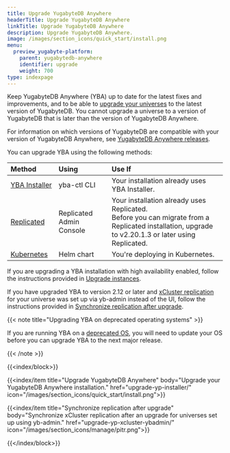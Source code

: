 ```yaml
---
title: Upgrade YugabyteDB Anywhere
headerTitle: Upgrade YugabyteDB Anywhere
linkTitle: Upgrade YugabyteDB Anywhere
description: Upgrade YugabyteDB Anywhere.
image: /images/section_icons/quick_start/install.png
menu:
  preview_yugabyte-platform:
    parent: yugabytedb-anywhere
    identifier: upgrade
    weight: 700
type: indexpage
---
```


Keep YugabyteDB Anywhere (YBA) up to date for the latest fixes and improvements, and to be able to [upgrade your universes](../manage-deployments/upgrade-software/) to the latest version of YugabyteDB. You cannot upgrade a universe to a version of YugabyteDB that is later than the version of YugabyteDB Anywhere.

For information on which versions of YugabyteDB are compatible with your version of YugabyteDB Anywhere, see [YugabyteDB Anywhere releases](../../releases/yba-releases/).

You can upgrade YBA using the following methods:

| Method | Using | Use If |
| :--- | :--- | :--- |
| [YBA&nbsp;Installer](./upgrade-yp-installer/) | yba-ctl CLI | Your installation already uses YBA Installer. |
| [Replicated](./upgrade-yp-replicated/) | Replicated Admin Console | Your installation already uses Replicated.<br>Before you can migrate from a Replicated installation, upgrade to v2.20.1.3 or later using Replicated. |
| [Kubernetes](./upgrade-yp-kubernetes/) | Helm chart | You're deploying in Kubernetes. |

If you are upgrading a YBA installation with high availability enabled, follow the instructions provided in [Upgrade instances](../administer-yugabyte-platform/high-availability/#upgrade-instances).

If you have upgraded YBA to version 2.12 or later and [xCluster replication](../../explore/multi-region-deployments/asynchronous-replication-ysql/) for your universe was set up via yb-admin instead of the UI, follow the instructions provided in [Synchronize replication after upgrade](upgrade-yp-xcluster-ybadmin/).

{{< note title="Upgrading YBA on deprecated operating systems" >}}

If you are running YBA on a [deprecated OS](../../reference/configuration/operating-systems/#yugabytedb-anywhere), you will need to update your OS before you can upgrade YBA to the next major release.

{{< /note >}}

{{<index/block>}}

  {{<index/item
    title="Upgrade YugabyteDB Anywhere"
    body="Upgrade your YugabyteDB Anywhere installation."
    href="upgrade-yp-installer/"
    icon="/images/section_icons/quick_start/install.png">}}

  {{<index/item
    title="Synchronize replication after upgrade"
    body="Synchronize xCluster replication after an upgrade for universes set up using yb-admin."
    href="upgrade-yp-xcluster-ybadmin/"
    icon="/images/section_icons/manage/pitr.png">}}

{{</index/block>}}
